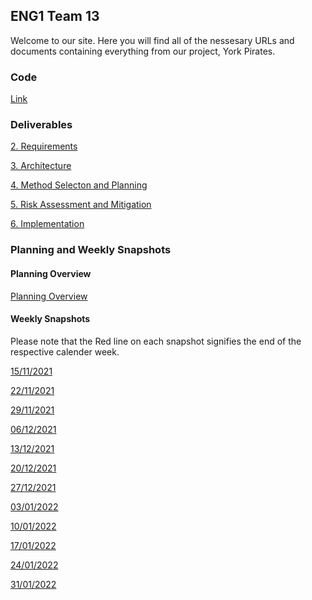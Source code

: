## ENG1 Team 13

Welcome to our site. Here you will find all of the nessesary URLs and documents containing everything from our project, York Pirates.

### Code

[Link](https://github.com/apj520/ENG1-Team-13/tree/final_branch) 

### Deliverables

[2. Requirements](Documentation/Risk1.pdf) 

[3. Architecture](Documentation/Arch1.pdf)

[4. Method Selecton and Planning](url)

[5. Risk Assessment and Mitigation](Documentation/Risk1.pdf) 

[6. Implementation](Documentation/Imp1.pdf) 
 

### Planning and Weekly Snapshots

#### Planning Overview

[Planning Overview](Weekly_Snapshots/WBS.png)

#### Weekly Snapshots
Please note that the Red line on each snapshot signifies the end of the respective calender week.


[15/11/2021](Weekly_Snapshots/Aut8.png)

[22/11/2021](Weekly_Snapshots/Aut9.png)

[29/11/2021](Weekly_Snapshots/Aut10.png)

[06/12/2021](Weekly_Snapshots/Win1.png)

[13/12/2021](Weekly_Snapshots/Win2.png)

[20/12/2021](Weekly_Snapshots/Win3.png)

[27/12/2021](Weekly_Snapshots/Win4.png)

[03/01/2022](Weekly_Snapshots/Win5.png)

[10/01/2022](Weekly_Snapshots/Spr1.png)

[17/01/2022](Weekly_Snapshots/Spr2.png)

[24/01/2022](Weekly_Snapshots/Spr3.png)

[31/01/2022](Weekly_Snapshots/Spr4.png)

